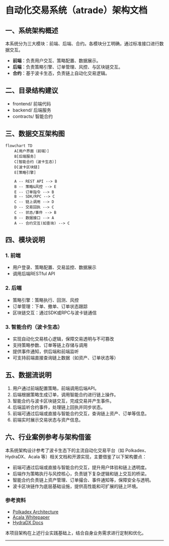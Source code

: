 
# 自动化交易系统（atrade）架构文档

## 一、系统架构概述

本系统分为三大模块：前端、后端、合约。各模块分工明确，通过标准接口进行数据交互。

- **前端**：负责用户交互、策略配置、数据展示。
- **后端**：负责策略引擎、订单管理、风控、与区块链交互。
- **合约**：基于波卡生态，负责链上自动化交易逻辑。

## 二、目录结构建议

- frontend/  前端代码
- backend/   后端服务
- contracts/ 智能合约

## 三、数据交互架构图

```mermaid
flowchart TD
    A[用户界面（前端）]
    B[后端服务]
    C[智能合约（波卡生态）]
    D[波卡区块链]
    E[策略引擎]

    A -- REST API --> B
    B -- 策略&风控 --> E
    E -- 订单指令 --> B
    B -- SDK/RPC --> C
    C -- 链上调用 --> D
    D -- 交易回执 --> C
    C -- 状态/事件 --> B
    B -- 数据接口 --> A
    A -- 合约交互(如查询) --> C
```

## 四、模块说明

### 1. 前端
- 用户登录、策略配置、交易监控、数据展示
- 调用后端RESTful API

### 2. 后端
- 策略引擎：策略执行、回测、风控
- 订单管理：下单、撤单、订单状态跟踪
- 区块链交互：通过SDK或RPC与波卡链通信


### 3. 智能合约（波卡生态）
- 实现自动化交易核心逻辑，保障交易透明与不可篡改
- 支持策略参数、订单等链上存储与调用
- 提供事件通知，供后端和前端监听
- 可支持前端直接查询链上数据（如资产、订单状态等）


## 五、数据流说明

1. 用户通过前端配置策略，前端调用后端API。
2. 后端根据策略生成订单，调用智能合约进行链上操作。
3. 智能合约与波卡区块链交互，完成交易并产生事件。
4. 后端监听合约事件，处理链上回执并同步状态。
5. 前端可通过后端或直接与智能合约交互，查询链上资产、订单等信息。
6. 前端实时展示交易状态与资产信息。

## 六、行业案例参考与架构借鉴

本系统架构设计参考了波卡生态下的主流自动化交易平台（如 Polkadex、HydraDX、Acala 等）相关文档和开源实现，主要借鉴了以下架构要点：

- 前端可通过后端或直接与智能合约交互，提升用户体验和链上透明度。
- 后端作为策略执行与风控核心，负责链下复杂逻辑和链上交互的桥梁。
- 智能合约负责链上资产管理、订单撮合、事件通知等，保障安全与透明。
- 波卡区块链作为底层基础设施，提供高性能和可扩展的链上环境。

### 参考资料

- [Polkadex Architecture](https://docs.polkadex.trade/architecture/overview)
- [Acala Whitepaper](https://acala.network/whitepaper)
- [HydraDX Docs](https://docs.hydradx.io/)

本项目架构在上述行业实践基础上，结合自身业务需求进行定制和优化。

---

